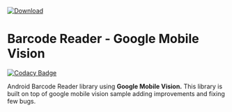 [ ![Download](https://api.bintray.com/packages/appdevper/maven/barcode-reader/images/download.svg) ](https://bintray.com/appdevper/maven/barcode-reader/_latestVersion)

Barcode Reader - Google Mobile Vision
===================

[![Codacy Badge](https://api.codacy.com/project/badge/Grade/a88e86684e4c4ae896385108db854b3b)](https://app.codacy.com/app/worawit.bs/BarcodeReader?utm_source=github.com&utm_medium=referral&utm_content=app-devper/BarcodeReader&utm_campaign=Badge_Grade_Settings)

Android Barcode Reader library using **Google Mobile Vision.** This library is built on top of google mobile vision sample adding improvements and fixing few bugs.

